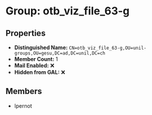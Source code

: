 # Group: otb_viz_file_63-g

## Properties

- **Distinguished Name:** `CN=otb_viz_file_63-g,OU=unil-groups,OU=gesu,DC=ad,DC=unil,DC=ch`
- **Member Count:** 1
- **Mail Enabled:** ❌
- **Hidden from GAL:** ❌

## Members

- lpernot

